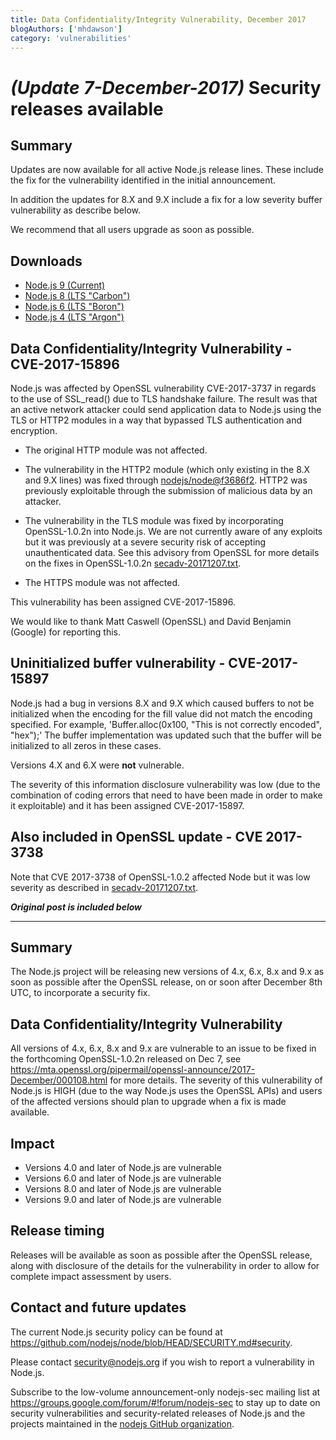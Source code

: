 ```yaml
---
title: Data Confidentiality/Integrity Vulnerability, December 2017
blogAuthors: ['mhdawson']
category: 'vulnerabilities'
---
```


# _(Update 7-December-2017)_ Security releases available

## Summary

Updates are now available for all active Node.js release lines. These include the fix for the vulnerability identified in the initial announcement.

In addition the updates for 8.X and 9.X include a fix for a low severity buffer vulnerability as describe below.

We recommend that all users upgrade as soon as possible.

## Downloads

* [Node.js 9 (Current)](https://nodejs.org/en/blog/release/v9.2.1)
* [Node.js 8 (LTS "Carbon")](https://nodejs.org/en/blog/release/v8.9.3)
* [Node.js 6 (LTS "Boron")](https://nodejs.org/en/blog/release/v6.12.2)
* [Node.js 4 (LTS "Argon")](https://nodejs.org/en/blog/release/v4.8.7)

## Data Confidentiality/Integrity Vulnerability - CVE-2017-15896

Node.js was affected by OpenSSL vulnerability CVE-2017-3737 in regards to the use of SSL\_read() due to TLS handshake failure. The result was that an active network attacker could send application data to Node.js using the TLS or HTTP2 modules in a way that bypassed TLS authentication and encryption.

* The original HTTP module was not affected.

* The vulnerability in the HTTP2 module (which only existing in the 8.X and 9.X lines) was fixed through [nodejs/node@f3686f2](https://github.com/nodejs/node/commit/f3686f2a4dc017d998a057f7fa6107e36a721641). HTTP2 was previously exploitable through the submission of malicious data by an attacker.

* The vulnerability in the TLS module was fixed by incorporating OpenSSL-1.0.2n into Node.js. We are not currently aware of any exploits but it was previously at a severe security risk of accepting unauthenticated data. See this advisory from OpenSSL for more details on the fixes in OpenSSL-1.0.2n [secadv-20171207.txt](https://www.openssl.org/news/secadv/20171207.txt).

* The HTTPS module was not affected.

This vulnerability has been assigned CVE-2017-15896.

We would like to thank Matt Caswell (OpenSSL) and David Benjamin (Google) for reporting this.

## Uninitialized buffer vulnerability - CVE-2017-15897

Node.js had a bug in versions 8.X and 9.X which caused buffers to not be initialized when the encoding for the fill value did not match the encoding specified. For example, 'Buffer.alloc(0x100, "This is not correctly encoded", "hex");' The buffer implementation was updated such that the buffer will be initialized to all zeros in these cases.

Versions 4.X and 6.X were **not** vulnerable.

The severity of this information disclosure vulnerability was low (due to the combination of coding errors that need to have been made in order to make it exploitable) and it has been assigned CVE-2017-15897.

## Also included in OpenSSL update - CVE 2017-3738

Note that CVE 2017-3738 of OpenSSL-1.0.2 affected Node but it was low severity as described in [secadv-20171207.txt](https://www.openssl.org/news/secadv/20171207.txt).

_**Original post is included below**_

***

## Summary

The Node.js project will be releasing new versions of 4.x, 6.x, 8.x and 9.x as soon as possible after the OpenSSL release, on or soon after December 8th UTC, to incorporate a security fix.

## Data Confidentiality/Integrity Vulnerability

All versions of 4.x, 6.x, 8.x and 9.x are vulnerable to an issue to be fixed in the forthcoming OpenSSL-1.0.2n released on Dec 7, see <https://mta.openssl.org/pipermail/openssl-announce/2017-December/000108.html> for more details. The severity of this vulnerability of Node.js is HIGH (due to the way Node.js uses the OpenSSL APIs) and users of the affected versions should plan to upgrade when a fix is made available.

## Impact

* Versions 4.0 and later of Node.js are vulnerable
* Versions 6.0 and later of Node.js are vulnerable
* Versions 8.0 and later of Node.js are vulnerable
* Versions 9.0 and later of Node.js are vulnerable

## Release timing

Releases will be available as soon as possible after the OpenSSL release, along with disclosure of the details for the vulnerability in order to allow for complete impact assessment by users.

## Contact and future updates

The current Node.js security policy can be found at <https://github.com/nodejs/node/blob/HEAD/SECURITY.md#security>.

Please contact <security@nodejs.org> if you wish to report a vulnerability in Node.js.

Subscribe to the low-volume announcement-only nodejs-sec mailing list at <https://groups.google.com/forum/#!forum/nodejs-sec> to stay up to date on security vulnerabilities and security-related releases of Node.js and the projects maintained in the [nodejs GitHub organization](https://github.com/nodejs/).
